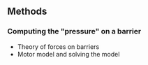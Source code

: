 ## Methods

### Computing the "pressure" on a barrier

- Theory of forces on barriers
- Motor model and solving the model
